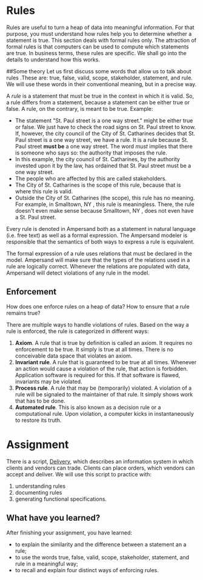 # Rules
Rules are useful to turn a heap of data into meaningful information. For that purpose, you must understand how rules help you to determine whether a statement is true. This section deals with formal rules only. The attraction of formal rules is that computers can be used to compute which statements are true. In business terms, these rules are specific. We shall go into the details to understand how this works.

##Some theory
Let us first discuss some words that allow us to talk about rules .These are: true, false, valid, scope, stakeholder, statement, and rule. We will use these words in their conventional meaning, but in a precise way.

A _rule_ is a statement that must be true in the context in which it is valid.
So, a rule differs from a statement, because a statement can be either true or false. A rule, on the contrary, is meant to be true.
Example:

* The statement "St. Paul street is a one way street." might be either true or false. We just have to check the road signs on St. Paul street to know. If, however, the city council of the City of St. Catharines decides that St. Paul street is a one way street, we have a rule. It is a rule because St. Paul street **must be** a one way street. 
  The word _must_ implies that there is someone who says so: the authority that imposes the rule.
* In this example, the city council of St. Catharines, by the authority invested upon it by the law, has ordained that St. Paul street must be a one way street.
* The people who are affected by this are called stakeholders.
* The City of St. Catharines is the scope of this rule, because that is where this rule is valid.
* Outside the City of St. Catharines \(the scope\), this rule has no meaning.
  For example, in Smalltown, NY , this rule is meaningless. There, the rule doesn't even make sense because Smalltown, NY , does not even have a St. Paul street.

Every rule is denoted in Ampersand both as a statement in natural language \(i.e. free text\) as well as a formal expression. The Ampersand modeler is responsible that the semantics of both ways to express a rule is equivalent.

The formal expression of a rule uses relations that must be declared in the model. Ampersand will make sure that the types of the relations used in a rule are logically correct. Whenever the relations are populated with data, Ampersand will detect violations of any rule in the model.

## Enforcement

How does one enforce rules on a heap of data? How to ensure that a rule remains true?

There are multiple ways to handle violations of rules. Based on the way a rule is enforced, the rule is categorized in different ways:

1. **Axiom**. A rule that is true by definition is called an axiom. It requires no enforcement to be true. It simply is true at all times. There is no conceivable data space that violates an axiom.
2. **Invariant rule**. A rule that is guaranteed to be true at all times. Whenever an action would cause a violation of the rule, that action is forbidden. Application software is required for this. If that software is flawed, invariants may be violated.
3. **Process rule**. A rule that may be \(temporarily\) violated. A violation of a rule will be signaled to the maintainer of that rule. It simply shows work that has to be done.
4. **Automated rule**. This is also known as a decision rule or a computational rule. Upon violation, a computer kicks in instantaneously to restore its truth.

# Assignment

There is a script, [Delivery](/modeling/rules/try-it-out-delivery.md), which describes an information system in which clients and vendors can trade. Clients can place orders, which vendors can accept and deliver. We will use this script to practice with:

1. understanding rules
2. documenting rules
3. generating functional specifications.

## What have you learned?
After finishing your assignment, you have learned:

* to explain the similarity and the difference between a statement an a rule;
* to use the words true, false, valid, scope, stakeholder, statement, and rule in a meaningful way;
* to recall and explain four distinct ways of enforcing rules.

